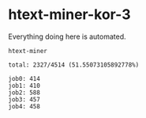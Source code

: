 # htext-miner-kor-3

Everything doing here is automated.

```
htext-miner

total: 2327/4514 (51.55073105892778%)

job0: 414
job1: 410
job2: 588
job3: 457
job4: 458
```